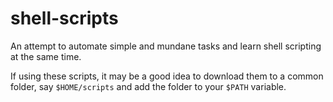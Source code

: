 # shell-scripts
An attempt to automate simple and mundane tasks and learn shell scripting at the same time.

If using these scripts, it may be a good idea to download them to a
common folder, say `$HOME/scripts` and add the folder to your `$PATH`
variable.
